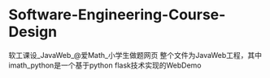 # Software-Engineering-Course-Design
软工课设_JavaWeb_@爱Math_小学生做题网页
整个文件为JavaWeb工程，其中imath_python是一个基于python flask技术实现的WebDemo

